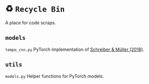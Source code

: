 # :recycle: ```Recycle Bin```

A place for code scraps.

## ```models```
 ```tempo_cnn.py``` PyTorch implementation of [Schreiber & M&uuml;ller (2018)](https://www.researchgate.net/publication/328028453_A_Single-Step_Approach_to_Musical_Tempo_Estimation_Using_a_Convolutional_Neural_Network).

 ## ```utils```
 ```models.py``` Helper functions for PyTorch models.

